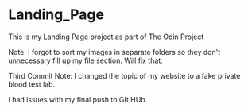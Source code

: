 # Landing_Page
This is my Landing Page project as part of The Odin Project

Note: I forgot to sort my images in separate folders
so they don't unnecessary fill up my file section. Will fix that.

Third Commit Note: I changed the topic of my website to a fake private blood test lab.

I had issues with my final push to GIt HUb.
